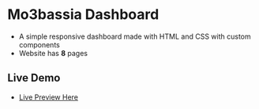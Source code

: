 # Mo3bassia Dashboard

- A simple responsive dashboard made with HTML and CSS with custom components
- Website has **8** pages

## Live Demo

- [Live Preview Here](https://mo3bassia-dashboard-mo3bassias-projects.vercel.app)
